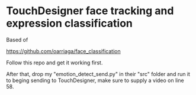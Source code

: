 # TouchDesigner face tracking and expression classification

Based of 

https://github.com/oarriaga/face_classification

Follow this repo and get it working first.

After that, drop my "emotion_detect_send.py" in their "src" folder and run it to beging sending to TouchDesigner, make sure to supply a video on line 58. 
